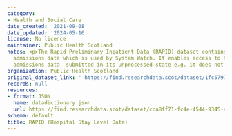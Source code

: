 ```yaml
---
category:
- Health and Social Care
date_created: '2021-09-08'
date_updated: '2024-05-16'
license: No licence
maintainer: Public Health Scotland
notes: <p>The Rapid Preliminary Inpatient Data (RAPID) dataset contains the underlying
  admissions data which is used by System Watch. It enables access to the hospital
  admissions data  submitted in its unprocessed state e.g. it does not contain predictions.</p>
organization: Public Health Scotland
original_dataset_link: ' https://find.researchdata.scot/dataset/1fc57971-5af5-499e-a500-4ffbb087f0c4'
records: null
resources:
- format: JSON
  name: datadictionary.json
  url: https://find.researchdata.scot/dataset/cca8ff71-fc4e-4544-9345-e87f6c0b3f2d/resource/1fc57971-5af5-499e-a500-4ffbb087f0c4/download/datadictionary.json
schema: default
title: RAPID (Hospital Stay Level Data)
---
```


